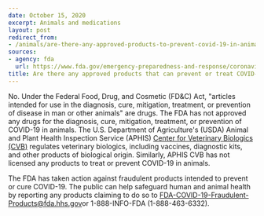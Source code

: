 ```yaml
---
date: October 15, 2020
excerpt: Animals and medications
layout: post
redirect_from:
- /animals/are-there-any-approved-products-to-prevent-covid-19-in-animals/
sources:
- agency: fda
  url: https://www.fda.gov/emergency-preparedness-and-response/coronavirus-disease-2019-covid-19/coronavirus-disease-2019-covid-19-frequently-asked-questions
title: Are there any approved products that can prevent or treat COVID-19 in animals?
---
```


No. Under the Federal Food, Drug, and Cosmetic (FD&C) Act, "articles intended for use in the diagnosis, cure, mitigation, treatment, or prevention of disease in man or other animals" are drugs. The FDA has not approved any drugs for the diagnosis, cure, mitigation, treatment, or prevention of COVID-19 in animals. The U.S. Department of Agriculture's (USDA) Animal and Plant Health Inspection Service (APHIS) [Center for Veterinary Biologics (CVB)](https://www.aphis.usda.gov/aphis/ourfocus/animalhealth/veterinary-biologics) regulates veterinary biologics, including vaccines, diagnostic kits, and other products of biological origin. Similarly, APHIS CVB has not licensed any products to treat or prevent COVID-19 in animals.

The FDA has taken action against fraudulent products intended to prevent or cure COVID-19. The public can help safeguard human and animal health by reporting any products claiming to do so to [FDA-COVID-19-Fraudulent-Products@fda.hhs.gov](mailto:FDA-COVID-19-Fraudulent-Products@fda.hhs.gov)or 1-888-INFO-FDA (1-888-463-6332).